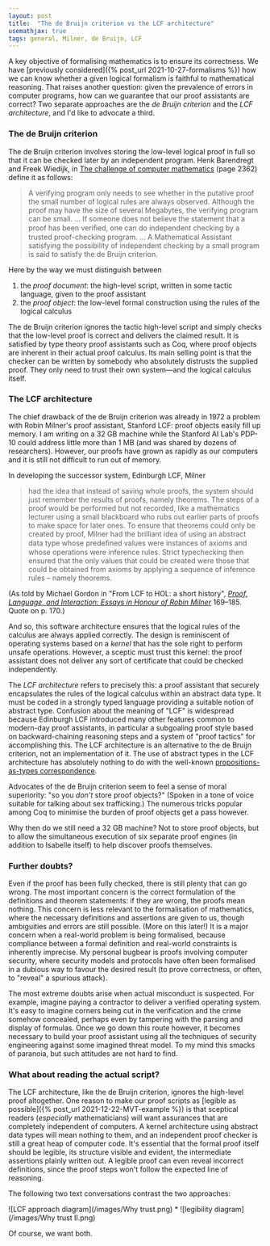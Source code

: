 ```yaml
---
layout: post
title:  "The de Bruijn criterion vs the LCF architecture"
usemathjax: true 
tags: general, Milner, de Bruijn, LCF
---
```


A key objective of formalising mathematics is to ensure its correctness. 
We have [previously considered]({% post_url 2021-10-27-formalisms %}) how we can know whether a given logical formalism is faithful to mathematical reasoning. That raises another question:
given the prevalence of errors in computer programs, how can we guarantee that our proof assistants are correct?
Two separate approaches are the *de Bruijn criterion* and the *LCF architecture*, and I'd like to advocate a third.

### The de Bruijn criterion

The de Bruijn criterion involves storing the low-level logical proof in full so that it can be checked later by an independent program. Henk Barendregt and Freek Wiedijk, in
[The challenge of computer mathematics](https://royalsocietypublishing.org/doi/abs/10.1098/rsta.2005.1650) (page 2362) define it as follows:

> A verifying program only needs to see whether in the putative proof the small number of logical rules are always observed. Although the proof may have the size of several Megabytes, the verifying program can be small. ... If someone does not believe the statement that a proof has been veriﬁed, one can do independent checking by a trusted proof-checking program. ... A Mathematical Assistant satisfying the possibility of independent checking by a small program is said to satisfy the de Bruijn criterion.

Here by the way we must distinguish between

1. the *proof document*: the high-level script, written in some tactic language, given to the proof assistant
2. the *proof object*: the low-level formal construction using the rules of the logical calculus

The de Bruijn criterion ignores the tactic high-level script and simply checks that the low-level proof is correct and delivers the claimed result. It is satisfied by type theory proof assistants such as Coq, where proof objects are inherent in their actual proof calculus. Its main selling point is that the checker can be written by somebody who absolutely distrusts the supplied proof. They only need to trust their own system—and the logical calculus itself.

### The LCF architecture

The chief drawback of the de Bruijn criterion was already in 1972 a problem with Robin Milner's proof assistant, Stanford LCF: proof objects easily fill up memory. I am writing on a 32 GB machine while the Stanford AI Lab's PDP-10 could address little more than 1 MB (and was shared by dozens of researchers). However, our proofs have grown as rapidly as our computers and it is still not difficult to run out of memory.

In developing the successor system, Edinburgh LCF, Milner

> had the idea that instead of saving whole proofs, the system should just remember the results of proofs, namely theorems. The steps of a proof would be performed but not recorded, like a mathematics lecturer using a small blackboard who rubs out earlier parts of proofs to make space for later ones. To ensure that theorems could only be created by proof, Milner had the brilliant idea of using an abstract data type whose predeﬁned values were instances of axioms and whose operations were inference rules. Strict typechecking then ensured that the only values that could be created were those that could be obtained from axioms by applying a sequence of inference rules – namely theorems. 

(As told by Michael Gordon in
"From LCF to HOL: a short history",
*[Proof, Language, and Interaction: Essays in Honour of Robin Milner](https://mitpress.mit.edu/books/proof-language-and-interaction)* 169–185.
Quote on p. 170.)

And so, this software architecture ensures that the logical rules of the calculus are always applied correctly. The design is reminiscent of operating systems based on a *kernel* that has the sole right to perform unsafe operations. However, a sceptic must trust this kernel: the proof assistant does not deliver any sort of certificate that could be checked independently.

The *LCF architecture* refers to precisely this: a proof assistant 
that securely encapsulates the rules of the logical calculus within an abstract data type. It must be coded in a strongly typed language providing a suitable notion of abstract type. Confusion about the meaning of "LCF" is widespread because Edinburgh LCF introduced many other features common to modern-day proof assistants, in particular a subgoaling proof style based on backward-chaining reasoning steps and a system of "proof tactics" for accomplishing this.  The LCF architecture is an alternative to the de Bruijn criterion, not an implementation of it. The use of abstract types in the LCF architecture has absolutely nothing to do with the well-known [propositions-as-types correspondence](https://dx.doi.org/10.1145/2699407). 

Advocates of the de Bruijn criterion seem to feel a sense of moral superiority: "so you *don't* store proof objects?" (Spoken in a tone of voice suitable for talking about sex trafficking.) The numerous tricks popular among Coq to minimise the burden of proof objects get a pass however.

Why then do we still need a 32 GB machine? Not to store proof objects, but to allow the simultaneous execution of six separate proof engines (in addition to Isabelle itself) to help discover proofs themselves.
 
### Further doubts?

Even if the proof has been fully checked, there is still plenty that can go wrong. The most important concern is the correct formulation of the definitions and theorem statements: if they are wrong, the proofs mean nothing. This concern is less relevant to the formalisation of mathematics, where the necessary definitions and assertions are given to us, though ambiguities and errors are still possible. (More on this later!) It is a major concern when a real-world problem is being formalised, because compliance between a formal definition and real-world constraints is inherently imprecise. My personal bugbear is proofs involving computer security, where security models and protocols have often been formalised in a dubious way to favour the desired result (to prove correctness, or often, to "reveal" a spurious attack).

The most extreme doubts arise when actual misconduct is suspected. For example, imagine paying a contractor to deliver a verified operating system. It's easy to imagine corners being cut in the verification and the crime somehow concealed, perhaps even by tampering with the parsing and display of formulas. Once we go down this route however, it becomes necessary to build your proof assistant using all the techniques of security engineering against some imagined threat model. To my mind this smacks of paranoia, but such attitudes are not hard to find.

### What about reading the actual script?

The LCF architecture, like the de Bruijn criterion, ignores the high-level proof altogether. One reason to make our proof scripts as [legible as possible]({% post_url 2021-12-22-MVT-example %}) is that sceptical readers (*especially* mathematicians) will want assurances that are completely independent of computers. A kernel architecture using abstract data types will mean nothing to them, and an independent proof checker is still a great heap of computer code. It's essential that the formal proof itself should be legible, its structure visible and evident, the intermediate assertions plainly written out. A legible proof can even reveal incorrect definitions, since the proof steps won't follow the expected line of reasoning. 

The following two text conversations contrast the two approaches:

![LCF approach diagram](/images/Why trust.png)
*
![legibility diagram](/images/Why trust II.png)

Of course, we want both.

